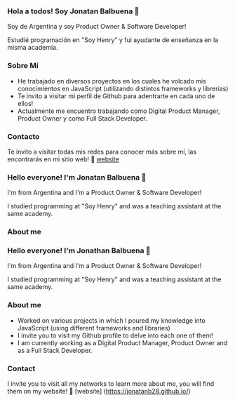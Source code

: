 ### Hola a todos! Soy Jonatan Balbuena 👋

Soy de Argentina y soy Product Owner & Software Developer!

Estudié programación en "Soy Henry" y fui ayudante de enseñanza en la misma academia.

### Sobre Mí

- He trabajado en diversos proyectos en los cuales he volcado mis conocimientos en JavaScript (utilizando distintos frameworks y librerías)
- Te invito a visitar mi perfil de Github para adentrarte en cada uno de ellos!
- Actualmente me encuentro trabajando como Digital Product Manager, Product Owner y como Full Stack Developer.

### Contacto

Te invito a visitar todas mis redes para conocer más sobre mí, las encontrarás en mi sitio web! 👨 [website](https://jonatanb28.github.io/)


### Hello everyone! I'm Jonatan Balbuena 👋

I'm from Argentina and I'm a Product Owner & Software Developer!

I studied programming at "Soy Henry" and was a teaching assistant at the same academy.

### About me


### Hello everyone! I'm Jonathan Balbuena 👋

I'm from Argentina and I'm a Product Owner & Software Developer!

I studied programming at "Soy Henry" and was a teaching assistant at the same academy.

### About me

- Worked on various projects in which I poured my knowledge into JavaScript (using different frameworks and libraries)
- I invite you to visit my Github profile to delve into each one of them!
- I am currently working as a Digital Product Manager, Product Owner and as a Full Stack Developer.

### Contact

I invite you to visit all my networks to learn more about me, you will find them on my website! 👨 [website] (https://jonatanb28.github.io/)
